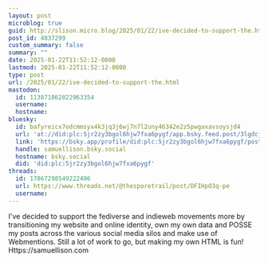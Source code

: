 ```yaml
---
layout: post
microblog: true
guid: http://slison.micro.blog/2025/01/22/ive-decided-to-support-the.html
post_id: 4837299
custom_summary: false
summary: ""
date: 2025-01-22T11:52:12-0000
lastmod: 2025-01-22T11:52:12-0000
type: post
url: /2025/01/22/ive-decided-to-support-the.html
mastodon:
  id: 113871862822963354
  username: 
  hostname: 
bluesky:
  id: bafyreicx7odcmmsyx4k3jq3j6wj7n7l2uny46342e2z5pwgaxavsoysjd4
  url: 'at://did:plc:5jr2zy3bgol6hjw7fxa6pygf/app.bsky.feed.post/3lgdcjz7udp2z'
  link: 'https://bsky.app/profile/did:plc:5jr2zy3bgol6hjw7fxa6pygf/post/3lgdcjz7udp2z'
  handle: samuellison.bsky.social
  hostname: bsky.social
  did: 'did:plc:5jr2zy3bgol6hjw7fxa6pygf'
threads:
  id: 17867298549222406
  url: https://www.threads.net/@thesporetrail/post/DFIHpO3q-pe
  username: 
---
```

I've decided to support the fediverse and indieweb movements more by transitioning my website and online identity, own my own data and POSSE my posts across the various social media silos and make use of Webmentions. Still a lot of work to go, but making my own HTML is fun! Https://samuellison.com
